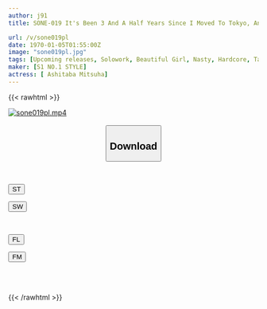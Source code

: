 ```yaml
---
author: j91
title: SONE-019 It's Been 3 And A Half Years Since I Moved To Tokyo, And I've Experienced An Unknown Pleasure For The First Time...Mitsuha Asuha Is Fed An Aphrodisiac For A Month, And Her Body Becomes Hot And Crazy.

url: /v/sone019pl
date: 1970-01-05T01:55:00Z
image: "sone019pl.jpg"
tags: [Upcoming releases, Solowork, Beautiful Girl, Nasty, Hardcore, Tall, Drug, Acme · Orgasm	]
maker: [S1 NO.1 STYLE]
actress: [ Ashitaba Mitsuha]
---
```



{{< rawhtml >}}

<div class="video" data-videoid="pending_link.html">
    <a href="javascript:;">
        <img src="/v/sone019pl/sone019pl.jpg" width="WIDTH" height="HEIGHT" alt="sone019pl.mp4" loading="lazy">
    </a>
</div>

<script type="text/javascript" src="https://j91.asia/asset/on-demand-pend.js"></script>

<br>
  <link rel="stylesheet" href="https://j91.asia/asset/bs5.css">
  
  <center>
  <button class="btn btn-primary" type="button" data-bs-toggle="collapse" data-bs-target=".multi-collapse" aria-expanded="false" aria-controls="multiCollapseExample1 multiCollapseExample2"><h2>Download</h2></button></center>
</p>
<div class="row">
  <div class="col">
    <div class="collapse multi-collapse" id="multiCollapseExample1">
      <div class="card card-body">
	      	      <br>
<div class="buttons">  
<p><a href="https://j91.asia/pending_link.html" target="_blank"><button class="btn-hover color-3"><i class="fa fa-download"></i> ST</button></a></p>
<p><a href="https://j91.asia/pending_link.html" target="_blank"><button class="btn-hover color-2"><i class="fa fa-download"></i> SW</button></a></p></div>
    </div>
  </div>
</div>
  <div class="col">
    <div class="collapse multi-collapse" id="multiCollapseExample2">
      <div class="card card-body">
	      <br>
<div class="buttons">
<p><a href="https://j91.asia/pending_link.html" target="_blank"><button class="btn-hover color-9"><i class="fa fa-download"></i> FL</button></a></p>
<p><a href="https://j91.asia/pending_link.html" target="_blank"><button class="btn-hover color-8"><i class="fa fa-download"></i> FM</button></a></p></div>
<br><br>
      </div>
    </div>
  </div>
</div>

{{< /rawhtml >}}